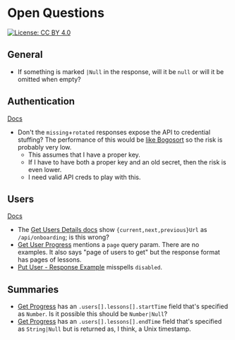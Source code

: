 # Open Questions

[![License: CC BY 4.0](https://img.shields.io/badge/License-CC_BY_4.0-lightgrey.svg)](https://creativecommons.org/licenses/by/4.0/)

## General

* If something is marked `|Null` in the response, will it be `null` or will it be omitted when empty?

## Authentication

[Docs](https://apidocs.hunter2.com/#authentication)

* Don't the `missing`+`rotated` responses expose the API to credential stuffing? The performance of this would be [like Bogosort](https://en.wikipedia.org/wiki/Bogosort) so the risk is probably very low.
  * This assumes that I have a proper key.
  * If I have to have both a proper key and an old secret, then the risk is even lower.
  * I need valid API creds to play with this.

## Users

[Docs](https://apidocs.hunter2.com/#users-2)

* The [Get Users Details docs](https://apidocs.hunter2.com/#get-users-details) show `{current,next,previous}Url` as `/api/onboarding`; is this wrong?
* [Get User Progress](https://apidocs.hunter2.com/#get-user-progress) mentions a `page` query param. There are no examples. It also says "page of users to get" but the response format has pages of lessons.
* [Put User - Response Example](https://apidocs.hunter2.com/#put-user) misspells `disabled`.

## Summaries

* [Get Progress](https://apidocs.hunter2.com/#get-progress) has an `.users[].lessons[].startTime` field that's specified as `Number`. Is it possible this should be `Number|Null`?
* [Get Progress](https://apidocs.hunter2.com/#get-progress) has an `.users[].lessons[].endTime` field that's specified as `String|Null` but is returned as, I think, a Unix timestamp.
